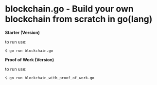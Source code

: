 # blockchain.go - Build your own blockchain from scratch in go(lang)


**Starter (Version)**

to run use:

    $ go run blockchain.go


**Proof of Work (Version)**

to run use:

    $ go run blockchain_with_proof_of_work.go

